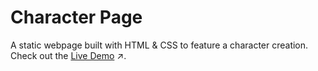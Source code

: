 # Character Page
A static webpage built with HTML & CSS to feature a character creation. Check out the [Live Demo](https://codepen.io/sidneyshafer/pen/YzMNjgB) ↗️.
